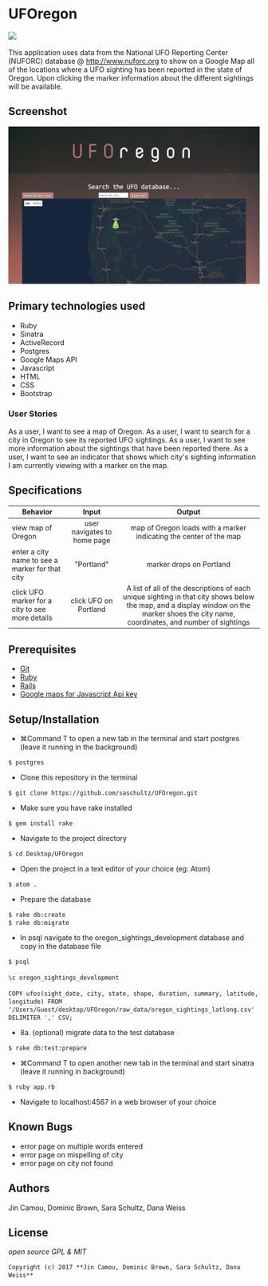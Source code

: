 # UFOregon
![](https://media.giphy.com/media/VbmYpyiGXt2AU/giphy.gif)


This application uses data from the National UFO Reporting Center (NUFORC) database @ http://www.nuforc.org to show on a Google Map all of the locations where a UFO sighting has been reported in the state of Oregon. Upon clicking the marker information about the different sightings will be available.

## Screenshot

![screenshot](public/img/screen_shot.png)

## Primary technologies used

* Ruby
* Sinatra
* ActiveRecord
* Postgres
* Google Maps API
* Javascript
* HTML
* CSS
* Bootstrap

### User Stories

As a user, I want to see a map of Oregon.
As a user, I want to search for a city in Oregon to see its reported UFO sightings.
As a user, I want to see more information about the sightings that have been reported there.
As a user, I want to see an indicator that shows which city's sighting information I am currently viewing with a marker on the map.

## Specifications

| Behavior | Input | Output |
|----------|:-----:|:------:|
| view map of Oregon  | user navigates to home page | map of Oregon loads with a marker indicating the center of the map |
| enter a city name to see a marker for that city | "Portland" | marker drops on Portland |
| click UFO marker for a city to see more details | click UFO on Portland | A list of all of the descriptions of each unique sighting in that city shows below the map, and a display window on the marker shoes the city name, coordinates, and number of sightings |

## Prerequisites

* [Git](https://git-scm.com/)
* [Ruby](https://www.ruby-lang.org/en/downloads/)
* [Rails](https://github.com/rails/rails)
* [Google maps for Javascript Api key](https://developers.google.com/maps/documentation/javascript/)

## Setup/Installation

* ⌘Command T to open a new tab in the terminal and start postgres (leave it running in the background)
```
$ postgres
```
* Clone this repository in the terminal
```
$ git clone https://github.com/saschultz/UFOregon.git
```
* Make sure you have rake installed
```
$ gem install rake
```
* Navigate to the project directory
```
$ cd Desktop/UFOregon
```
* Open the project in a text editor of your choice (eg: Atom)
```
$ atom .
```
* Prepare the database
```
$ rake db:create
$ rake db:migrate
```
* In psql navigate to the oregon_sightings_development database and copy in the database file
```
$ psql

\c oregon_sightings_development

COPY ufos(sight_date, city, state, shape, duration, summary, latitude, longitude) FROM '/Users/Guest/desktop/UFOregon/raw_data/oregon_sightings_latlong.csv' DELIMITER ',' CSV;
```
* 8a. (optional) migrate data to the test database
```
$ rake db:test:prepare
```
* ⌘Command T to open another new tab in the terminal and start sinatra (leave it running in background)
```
$ ruby app.rb
```
* Navigate to localhost:4567 in a web browser of your choice

## Known Bugs
* error page on multiple words entered
* error page on mispelling of city
* error page on city not found

## Authors

Jin Camou, Dominic Brown, Sara Schultz, Dana Weiss

## License

*open source GPL & MIT*

```
Copyright (c) 2017 **Jin Camou, Dominic Brown, Sara Schultz, Dana Weiss**
```
